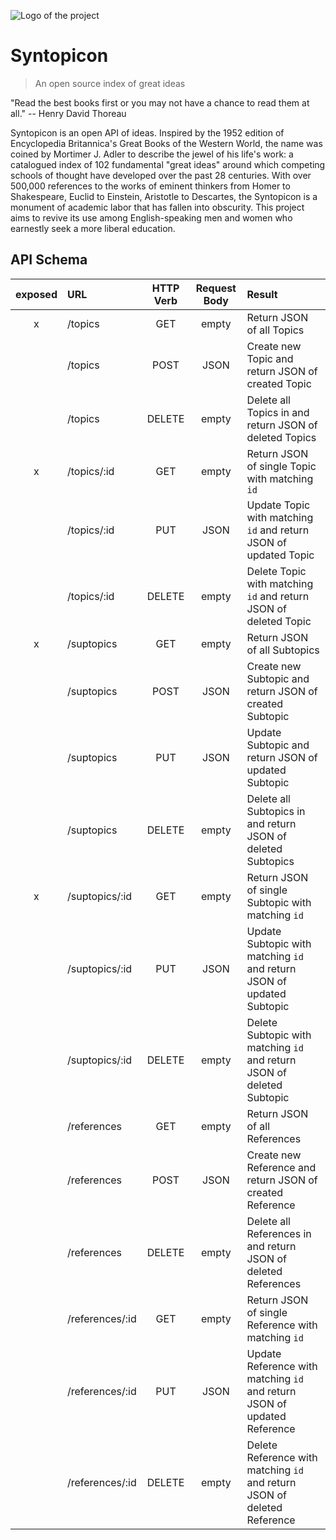 ![Logo of the project](http://media.gettyimages.com/photos/mortimer-j-adler-surrounded-by-his-great-ideas-picture-id50447930?s=594x594)

# Syntopicon
> An open source index of great ideas

"Read the best books first or you may not have a chance to read them at all." -- Henry David Thoreau

Syntopicon is an open API of ideas. Inspired by the 1952 edition of Encyclopedia Britannica's Great Books of the Western World, the name was coined by Mortimer J. Adler to describe the jewel of his life's work: a catalogued index of 102 fundamental "great ideas" around which competing schools of thought have developed over the past 28 centuries. With over 500,000 references to the works of eminent thinkers from Homer to Shakespeare, Euclid to Einstein, Aristotle to Descartes, the Syntopicon is a monument of academic labor that has fallen into obscurity. This project aims to revive its use among English-speaking men and women who earnestly seek a more liberal education.

<!--
# TODOS:

# [x] replace subtopic_id
# [x] add author_id
# [x] revert last_name in auths.csv
	# [x] T.S. Eliot
	# [x] George Eliot
	# [x] William James
	# [x] Henry James
# [x] remove passage column
	# [x] move bible passages to page_start
	# [x] delete passage column
# [x] add id
# [x] add work_id column
# [] add summary column

# [x] clean data
	# [x] alpha: esp 123, refs.sort_values('alpha', ascending=False)[71:95]
	# [x] alpha: null
	# [x] e.g. 2 Samuel, II Samuel
# [x] enforce data types
	# [x] refs.passage[str | NaN]
	# [x] refs.page_start[int | str]
	# [x] works.page_start[int | str]
	# [x] refs.page_start.contains(['i', 'v', 'x'])[int](show roman numerals)
	# [x] refs.page_start Bible passages[int](show bible passages)
# [x] add refs.work column
# [x] save Bible passages to file system
# [x] add texts.summary table/column
# [x] fix duplicate ref.id values e.g. 29823
# [x] normalize Bible refs
# [x] update refs with 'esp' in refs.notes ...focus_refs_csv
#	[x] update texts table
	# [x] include bible summaries
		# [x] normalize deuterocanonical books in python-scriptures module
# [] prepare tables for deployment
		[] clean tables
			[] make tables text and summary many-to-one
			[] refs
				[] drop passages longer than 100 pgs
				[] add refs.referencer column
				[] add refs.summary_id column
				[] add refs.text_id column
				[] sequentialize refs.id
			[] standardize author name references
		[] compress tables
	[] routes
-->

## API Schema

| exposed |      URL                  | HTTP Verb | Request Body |                        Result                                           |
|:-------:|:--------------------------|:---------:|:------------:|:------------------------------------------------------------------------|
|    x    | /topics                   |    GET    |    empty     |                                                Return JSON of all Topics|
|         | /topics                   |    POST   |     JSON     |                        Create new Topic and return JSON of created Topic|
|         | /topics                   |   DELETE  |    empty     |                   Delete all Topics in and return JSON of deleted Topics|
|    x    | /topics/:id               |    GET    |    empty     |                           Return JSON of single Topic with matching `id`|
|         | /topics/:id               |    PUT    |     JSON     |         Update Topic with matching `id` and return JSON of updated Topic|
|         | /topics/:id               |   DELETE  |    empty     |         Delete Topic with matching `id` and return JSON of deleted Topic|
|    x    | /suptopics                |    GET    |    empty     |                                             Return JSON of all Subtopics|
|         | /suptopics                |    POST   |     JSON     |                  Create new Subtopic and return JSON of created Subtopic|
|         | /suptopics                |    PUT    |     JSON     |                      Update Subtopic and return JSON of updated Subtopic|
|         | /suptopics                |   DELETE  |    empty     |             Delete all Subtopics in and return JSON of deleted Subtopics|
|    x    | /suptopics/:id            |    GET    |    empty     |                        Return JSON of single Subtopic with matching `id`|
|         | /suptopics/:id            |    PUT    |     JSON     |   Update Subtopic with matching `id` and return JSON of updated Subtopic|
|         | /suptopics/:id            |   DELETE  |    empty     |   Delete Subtopic with matching `id` and return JSON of deleted Subtopic|
|         | /references               |    GET    |    empty     |                                            Return JSON of all References|
|         | /references               |    POST   |     JSON     |                Create new Reference and return JSON of created Reference|
|         | /references               |   DELETE  |    empty     |           Delete all References in and return JSON of deleted References|
|         | /references/:id           |    GET    |    empty     |                       Return JSON of single Reference with matching `id`|
|         | /references/:id           |    PUT    |     JSON     | Update Reference with matching `id` and return JSON of updated Reference|
|         | /references/:id           |   DELETE  |    empty     | Delete Reference with matching `id` and return JSON of deleted Reference|

<!--




## Installing / Getting started

A quick introduction of the minimal setup you need to get a hello world up &
running.

```shell
commands here
```

Here you should say what actually happens when you execute the code above.

## Developing

### Built With
List main libraries, frameworks used including versions (React, Angular etc...)

### Prerequisites
What is needed to set up the dev environment. For instance, global dependencies or any other tools. include download links.


### Setting up Dev

Here's a brief intro about what a developer must do in order to start developing
the project further:

```shell
git clone https://github.com/your/your-project.git
cd your-project/
packagemanager install
```

And state what happens step-by-step. If there is any virtual environment, local server or database feeder needed, explain here.

### Building

If your project needs some additional steps for the developer to build the
project after some code changes, state them here. for example:

```shell
./configure
make
make install
```

Here again you should state what actually happens when the code above gets
executed.

### Deploying / Publishing
give instructions on how to build and release a new version
In case there's some step you have to take that publishes this project to a
server, this is the right time to state it.

```shell
packagemanager deploy your-project -s server.com -u username -p password
```

And again you'd need to tell what the previous code actually does.

## Versioning

We can maybe use [SemVer](http://semver.org/) for versioning. For the versions available, see the [link to tags on this repository](/tags).


## Configuration

Here you should write what are all of the configurations a user can enter when
using the project.

## Tests

Describe and show how to run the tests with code examples.
Explain what these tests test and why.

```shell
Give an example
```

## Style guide

Explain your code style and show how to check it.

## Api Reference

If the api is external, link to api documentation. If not describe your api including authentication methods as well as explaining all the endpoints with their required parameters.


## Database

Explaining what database (and version) has been used. Provide download links.
Documents your database design and schemas, relations etc...

## Licensing

State what the license is and how to find the text version of the license.

-->
